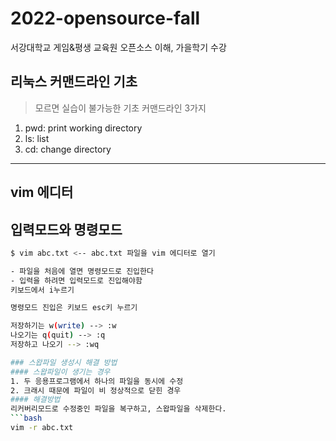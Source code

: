 # 2022-opensource-fall
서강대학교 게임&amp;평생 교육원 오픈소스 이해, 가을학기 수강

## 리눅스 커맨드라인 기초
> 모르면 실습이 불가능한 기초 커맨드라인 3가지
1. pwd: print working directory
2. ls: list
3. cd: change directory

---------------------------------------------------------------
## vim 에디터

##  입력모드와 명령모드
```bash
$ vim abc.txt <-- abc.txt 파일을 vim 에디터로 열기

- 파일을 처음에 열면 명령모드로 진입한다
- 입력을 하려면 입력모드로 진입해야함
키보드에서 i누르기

명령모드 진입은 키보드 esc키 누르기

저장하기는 w(write) --> :w
나오기는 q(quit) --> :q
저장하고 나오기 --> :wq

### 스왑파일 생성시 해결 방법
#### 스왑파일이 생기는 경우 
1. 두 응용프로그램에서 하나의 파일을 동시에 수정
2. 크래시 때문에 파일이 비 정상적으로 닫힌 경우
#### 해결방법
리커버리모드로 수정중인 파일을 복구하고, 스왑파일을 삭제한다.
```bash
vim -r abc.txt
```
